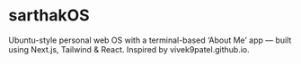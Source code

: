 # sarthakOS
Ubuntu-style personal web OS with a terminal-based ‘About Me’ app — built using Next.js, Tailwind &amp; React. Inspired by vivek9patel.github.io.
